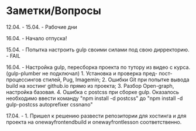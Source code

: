# Заметки/Вопросы

12.04. - 15.04. - Рабочие дни

16.04. - Начало отпуска!

15.04. - Попытка настроить gulp своими силами под свою дирректорию. - FAIL

16.04. - Настройка gulp, пересборка проекта по тутору из видео с курса. (gulp-plumber не подключал)
            1. Установка и проверка пред- пост- процессингов стилей, Pug, Imagemin;
            2. Ошибки Git при попытке вывода build на хостинг github.io прямо из проекта;
            3. Разбор Open-graph, настройка базовая.
            4. Ошибка с postcss при сборке gulp. Оказалось необходимо ввести команду "npm install -d postcss" до "npm install -d gulp-postcss autoprefixer cssnano"

17.04. - 1. Пришел к решению развести репозитории для хостинга и для проекта на onewayfrontendbuild и onewayfrontlesson соответственно.








